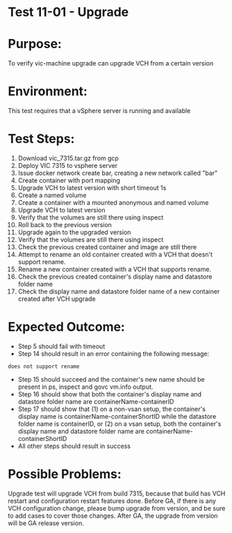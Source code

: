 Test 11-01 - Upgrade
=======

# Purpose:
To verify vic-machine upgrade can upgrade VCH from a certain version

# Environment:
This test requires that a vSphere server is running and available

# Test Steps:
1. Download vic_7315.tar.gz from gcp
2. Deploy VIC 7315 to vsphere server
3. Issue docker network create bar, creating a new network called "bar"
4. Create container with port mapping
5. Upgrade VCH to latest version with short timeout 1s
6. Create a named volume
7. Create a container with a mounted anonymous and named volume
8. Upgrade VCH to latest version
9. Verify that the volumes are still there using inspect
10. Roll back to the previous version
11. Upgrade again to the upgraded version
12. Verify that the volumes are still there using inspect
13. Check the previous created container and image are still there
14. Attempt to rename an old container created with a VCH that doesn't support rename.
15. Rename a new container created with a VCH that supports rename.
16. Check the previous created container's display name and datastore folder name
17. Check the display name and datastore folder name of a new container created after VCH upgrade

# Expected Outcome:
* Step 5 should fail with timeout
* Step 14 should result in an error containing the following message:
```
does not support rename
```
* Step 15 should succeed and the container's new name should be present in ps, inspect and govc vm.info output.
* Step 16 should show that both the container's display name and datastore folder name are containerName-containerID
* Step 17 should show that (1) on a non-vsan setup, the container's display name is containerName-containerShortID while the datastore folder name is containerID, or (2) on a vsan setup, both the container's display name and datastore folder name are containerName-containerShortID
* All other steps should result in success

# Possible Problems:
Upgrade test will upgrade VCH from build 7315, because that build has VCH restart and configuration restart features done.
Before GA, if there is any VCH configuration change, please bump upgrade from version, and be sure to add cases to cover those changes.
After GA, the upgrade from version will be GA release version.
